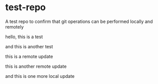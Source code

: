 # test-repo
A test repo to confirm that git operations can be performed locally and remotely

hello, this is a test

and this is another test

this is a remote update

this is another remote update

and this is one more local update
